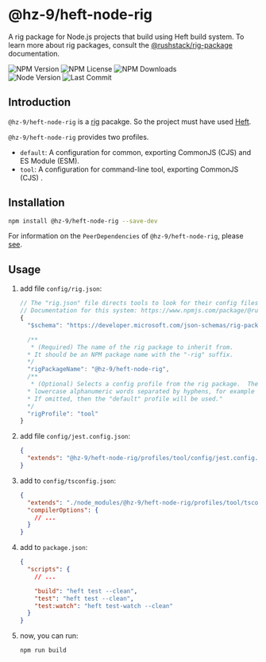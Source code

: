 # @hz-9/heft-node-rig

A rig package for Node.js projects that build using Heft build system. To learn more about rig packages, consult the [@rushstack/rig-package] documentation.

[@rushstack/rig-package]: https://www.npmjs.com/package/@rushstack/rig-package

![NPM Version][npm-version-url] ![NPM License][npm-license-url] ![NPM Downloads][npm-downloads-url]
<br /> ![Node Version][node-version-url] ![Last Commit][last-commit-url]

[npm-version-url]: https://badgen.net/npm/v/@hz-9/heft-node-rig
[npm-license-url]: https://badgen.net/npm/license/@hz-9/heft-node-rig
[npm-downloads-url]: https://badgen.net/npm/dt/@hz-9/heft-node-rig
[node-version-url]: https://badgen.net/npm/node/@hz-9/heft-node-rig
[last-commit-url]: https://badgen.net/github/last-commit/hz-9/tool

## Introduction

`@hz-9/heft-node-rig` is a [rig](https://heft.rushstack.io/pages/intro/rig_packages/) pacakge. So the project must have used [Heft](https://heft.rushstack.io/).

`@hz-9/heft-node-rig` provides two profiles.

- `default`: A configuration for common, exporting CommonJS (CJS) and ES Module (ESM).
- `tool`: A configuration for command-line tool, exporting CommonJS (CJS) .

## Installation

``` bash
npm install @hz-9/heft-node-rig --save-dev
```

For information on the `PeerDependencies` of `@hz-9/heft-node-rig`, please [see](./peer-dependendies-version).

## Usage

1. add file `config/rig.json`:

    ``` js
    // The "rig.json" file directs tools to look for their config files in an external package.
    // Documentation for this system: https://www.npmjs.com/package/@rushstack/rig-package
    {
      "$schema": "https://developer.microsoft.com/json-schemas/rig-package/rig.schema.json",

      /**
       * (Required) The name of the rig package to inherit from.
      * It should be an NPM package name with the "-rig" suffix.
      */
      "rigPackageName": "@hz-9/heft-node-rig",
      /**
       * (Optional) Selects a config profile from the rig package.  The name must consist of
      * lowercase alphanumeric words separated by hyphens, for example "sample-profile".
      * If omitted, then the "default" profile will be used."
      */
      "rigProfile": "tool"
    }

    ```

2. add file `config/jest.config.json`:

    ``` json
    {
      "extends": "@hz-9/heft-node-rig/profiles/tool/config/jest.config.json"
    }

    ```

3. add to `config/tsconfig.json`:

    ``` json
    {
      "extends": "./node_modules/@hz-9/heft-node-rig/profiles/tool/tsconfig.json",
      "compilerOptions": {
        // ...
      }
    }

    ```

4. add to `package.json`:

    ``` json
    {
      "scripts": {
        // ...

        "build": "heft test --clean",
        "test": "heft test --clean",
        "test:watch": "heft test-watch --clean"
      }
    }
    ```

5. now, you can run:

    ``` bash
    npm run build
    ```
